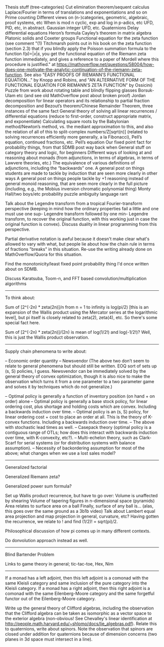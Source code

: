 Thesis stuff (tree-categories)
Cut elimination theorem/sequent calculus
Laplace/Fourier in terms of translations and exponentiations and so on
Prime counting
Different views on (n-)categories, geometric, algebraic, proof systems, etc
When is mod n cyclic, exp and log in p-adics, etc
UFD, PID, etc, in abstract.
Gaussian integer UFD, etc.
Quaternions
Delay differential equations
Heron’s formula
Cayley’s theorem in matrix algebra
Platonic solids and Coxeter groups
Functional equation for the zeta function (see comment "(1) Titchmarsh points out in his book on the zeta function (section 2.3) that if you blindly apply the Poisson summation formula to the function 𝑓(𝑠)=|𝑥|𝑠, you get the functional equation of the Riemann zeta function immediately, and gives a reference to a paper of Mordell where this procedure is justified." at https://mathoverflow.net/questions/58004/how-does-one-motivate-the-analytic-continuation-of-the-riemann-zeta-function. See also "EASY PROOFS OF RIEMANN’S FUNCTIONAL EQUATION…" by Knopp and Robins, and "AN ALTERNATIVE FORM OF THE FUNCTIONAL EQUATION FOR RIEMANN′S ZETA FUNCTION" by Ossicini)
Puzzle from work about rotating table and blindly flipping glasses
Borsuk-Ulam etc (and see old MathOverflow post about broken proof)
Jordan decomposition for linear operators and its relationship to partial fraction decomposition and Bezout’s theorem/Chinese Remainder Theorem, three instances of the same fact
General theory of solving all linear recurrences / differential equations (reduce to first-order, construct appropriate matrix, and exponentiate)
Calculating square roots by the Babylonian method/Newton’s method, vs. the mediant approximation to this, and also the relation of all of this to split-complex numbers/Z[sqrt(n)] \(related to solving recurrences efficiently more generally, a la Fibonacci\), Pell’s equation, continued fractions, etc.
Pell’s equation
Our fixed point fact for probability things, from that SDMB post way back when
General stuff on category theory and logic, for beginners
Different ways of looking at and reasoning about monads (from adjunctions, in terms of algebras, in terms of Lawvere theories, etc.)
The equivalence of various definitions of adjunctions, including the “backwards” one.
A general post on things students are made to tackle by induction that are seen more clearly in other ways
A general post on things people tackle by +1 reasoning instead of general monoid reasoning, that are seen more clearly in the full picture (including, e.g., the Mobius inversion chromatic polynomial thing)
Monty Hall/two boys/etc probability puzzle ambiguity language rant

Talk about the Legendre transform from a tropical Fourier-transform perspective (keeping in mind how the ordinary properties fail a little and one must use one sup- Legendre transform followed by one min- Legendre transform, to recover the original function, with this working just in case the original function is convex). Discuss duality in linear programming from this perspective.

Partial derivative notation is awful because it doesn't make clear what's allowed to vary with what, but people lie about how the chain rule in terms of fractions "breaks" in this situation. Re-use the writing already done on MathOverflow/Quora for this situation.

Find the monotonicity/least fixed point probability thing I'd once written about on SDMB.

Discuss Karatsuba, Toom-n, and FFT based convolution/multiplication algorithms

***
To think about:

Sum of [2^(-2n) * zeta(2n)]/n from n = 1 to infinity is log(pi/2) [this is an expansion of the Wallis product using the Mercator series at the logarithmic level], but pi itself is closely related to zeta(2), zeta(4), etc. So there's some special fact here.

Sum of [2^(-2n) * zeta(2n)]/(2n) is mean of log(1/2!) and log(-1/2!)? Well, this is just the Wallis product observation.

***
Supply chain phenomena to write about:

– Economic order quantity
– Newsvendor
(The above two don’t seem to relate to general phenomena but should still be written. EOQ sort of sets up (s, S) policies, I guess. Newsvendor can be immediately solved by the general theory of convex optimization, though it is also nice to make the observation which turns it from a one parameter to a two parameter game and solves it by techniques which do not generalize.)

– Optimal policy is generally a function of inventory position (on hand + on order) alone
– Optimal policy is generally a base stock policy, for linear ordering cost, plus shortage and holding costs which are convex. Including a backwards induction over time.
– Optimal policy is an (s, S) policy, for linear ordering cost + cost to place an order at all. This is the theory of K-convex functions. Including a backwards induction over time.
– The above with stochastic lead times as well.
– Casepack theory (optimal policy is a contiguous range of OTLs; how does this interact with backwards induction over time, with K-convexity, etc?).
– Multi-echelon theory, such as Clark-Scarf for serial systems (or for distribution systems with balance assumption).
– Necessity of backordering assumption for most of the above; what changes when we use a lost sales model?

----

Generalized factorial

Generalized Riemann zeta?

Generalized power sum formula?

Set up Wallis product recurrence, but have to go over:
Volume is unaffected by shearing
Volume of tapering figures in n-dimensional space (pyramids)
Area relates to surface area on a ball
Finally, surface of any ball is... (alas, this goes over the same ground as a 3b1b video)
Talk about Lambert equal area projection and map projection in general, curvature, etc?
Having gotten the recurrence, we relate to ! and find (1/2)! = sqrt(pi)/2.

Philosophical discussion of how pi comes up in many different contexts.

Do donvolution approach instead as well.

----
Blind Bartender Problem

Links to game theory in general; tic-tac-toe, Hex, Nim

----

If a monad has a left adjoint, then this left adjoint is a comonad with the same Kleisli category and same inclusion of the pure category into the Kleisli category. If a monad has a right adjoint, then this right adjoint is a comonad with the same Eilenberg-Moore category and the same forgetful functor out of the Eilenberg-Moore category.

Write up the general theory of Clifford algebras, including the observation that the Clifford algebra can be taken as isomorphic as a vector space to the exterior algebra (non-obvious! See Chevalley's linear identification at http://people.math.harvard.edu/~shlomo/docs/lie_algebras.pdf). Relate this to quaternions, write about spinors. Note the observation that spinors are closed under addition for quaternions because of dimension concerns (two planes in 3d space must intersect in a line).